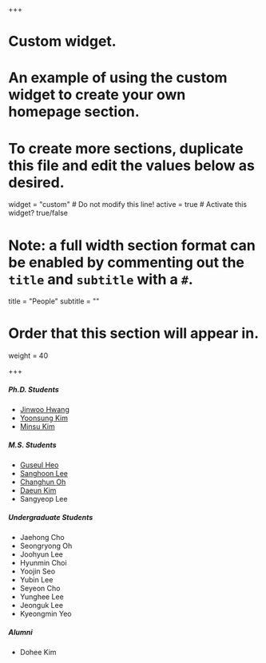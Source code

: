 +++
# Custom widget.
# An example of using the custom widget to create your own homepage section.
# To create more sections, duplicate this file and edit the values below as desired.
widget = "custom"  # Do not modify this line!
active = true  # Activate this widget? true/false

# Note: a full width section format can be enabled by commenting out the `title` and `subtitle` with a `#`.
title = "People"
subtitle = ""

# Order that this section will appear in.
weight = 40


+++

#####	Ph.D. Students	
-	<a href="https://jinuhwang.github.io/">Jinwoo Hwang</a> 
-	<a href="https://yoonsung-kim.github.io/">Yoonsung Kim</a> 
-	<a href="https://kms040411.github.io/">Minsu Kim</a> 

#####	M.S. Students	
<!-- <a href="https://kdheejb7.github.io">Dohee Kim</a> -->
-	<a href="https://sites.google.com/view/guseul-heo/">Guseul Heo</a>
-	<a href="https://canplane.netlify.app/about">Sanghoon Lee</a>
-	<a href="https://milchstra3e.github.io">Changhun Oh</a>
- 	<a href="https://kimdaeun00.github.io">Daeun Kim</a>
-	Sangyeop Lee

##### Undergraduate Students
- 	Jaehong Cho
-	Seongryong Oh
-	Joohyun Lee
- 	Hyunmin Choi
-	Yoojin Seo
-	Yubin Lee
-	Seyeon Cho 
-	Yunghee Lee
-	Jeonguk Lee
-	Kyeongmin Yeo

##### Alumni
-	Dohee Kim	


